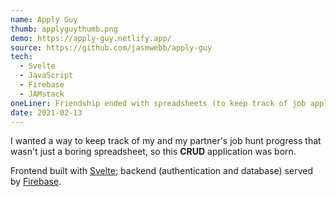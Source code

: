 ```yaml
---
name: Apply Guy
thumb: applyguythumb.png
demo: https://apply-guy.netlify.app/
source: https://github.com/jasmwebb/apply-guy
tech:
  - Svelte
  - JavaScript
  - Firebase
  - JAMstack
oneLiner: Friendship ended with spreadsheets (to keep track of job applications). Now Apply Guy is my best friend.
date: 2021-02-13
---
```


I wanted a way to keep track of my and my partner's job hunt progress that wasn't just a boring spreadsheet, so this **CRUD** application was born.

Frontend built with [Svelte](https://svelte.dev/); backend (authentication and database) served by [Firebase](https://firebase.google.com/).